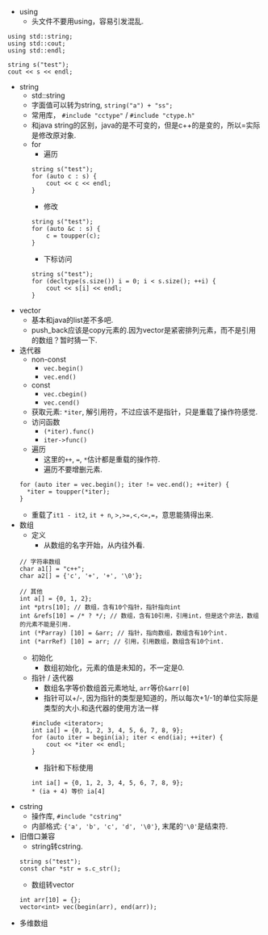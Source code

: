 - using
    - 头文件不要用using，容易引发混乱.
```
using std::string;
using std::cout;
using std::endl;

string s("test");
cout << s << endl;
```
- string
    - std::string
    - 字面值可以转为string, `string("a") + "ss";`
    - 常用库， `#include "cctype"` / `#include "ctype.h"`
    - 和java string的区别，java的是不可变的，但是c++的是变的，所以=实际是修改原对象.
    - for
        - 遍历
        ```
        string s("test");
        for (auto c : s) {
            cout << c << endl;
        }
        ```
        - 修改
        ```
        string s("test");
        for (auto &c : s) {
            c = toupper(c);
        }
        ```
        - 下标访问
        ```
        string s("test");
        for (decltype(s.size()) i = 0; i < s.size(); ++i) {
            cout << s[i] << endl;
        }
        ```
- vector
    - 基本和java的list差不多吧.
    - push_back应该是copy元素的.因为vector是紧密排列元素，而不是引用的数组？暂时猜一下.
- 迭代器
    - non-const
        - `vec.begin()`
        - `vec.end()`
    - const
        - `vec.cbegin()`
        - `vec.cend()`
    - 获取元素: `*iter`, 解引用符，不过应该不是指针，只是重载了操作符感觉.
    - 访问函数
        - `(*iter).func()`
        - `iter->func()`
    - 遍历
        - 这里的`++`, `=`, `*`估计都是重载的操作符.
        - 遍历不要增删元素.
    ```
    for (auto iter = vec.begin(); iter != vec.end(); ++iter) {
      *iter = toupper(*iter);
    }
    ```
    - 重载了`it1 - it2`, `it + n`, `>,>=,<,<=,=`，意思能猜得出来.
- 数组
    - 定义
        - 从数组的名字开始，从内往外看.
    ```
    // 字符串数组
    char a1[] = "c++";
    char a2[] = {'c', '+', '+', '\0'};
  
    // 其他
    int a[] = {0, 1, 2};
    int *ptrs[10]; // 数组，含有10个指针，指针指向int
    int &refs[10] = /* ? */; // 数组，含有10引用，引用int，但是这个非法，数组的元素不能是引用.
    int (*Parray) [10] = &arr; // 指针，指向数组，数组含有10个int.
    int (*arrRef) [10] = arr; // 引用，引用数组，数组含有10个int.
    ```
    - 初始化
        - 数组初始化，元素的值是未知的，不一定是0.
    - 指针 / 迭代器
        - 数组名字等价数组首元素地址, `arr`等价`&arr[0]`
        - 指针可以+/-, 因为指针的类型是知道的，所以每次+1/-1的单位实际是类型的大小.和迭代器的使用方法一样
        ```
        #include <iterator>;
        int ia[] = {0, 1, 2, 3, 4, 5, 6, 7, 8, 9};
        for (auto iter = begin(ia); iter < end(ia); ++iter) {
            cout << *iter << endl;
        }
        ```
        - 指针和下标使用
        ```
        int ia[] = {0, 1, 2, 3, 4, 5, 6, 7, 8, 9};
        * (ia + 4) 等价 ia[4] 
        ```
- cstring
    - 操作库, `#include "cstring"`
    - 内部格式: `{'a', 'b', 'c', 'd', '\0'}`, 末尾的`'\0'`是结束符.
- 旧借口兼容
    - string转cstring.
    ```
    string s("test");
    const char *str = s.c_str();
    ```
    - 数组转vector
    ```
    int arr[10] = {};
    vector<int> vec(begin(arr), end(arr));
    ```
- 多维数组